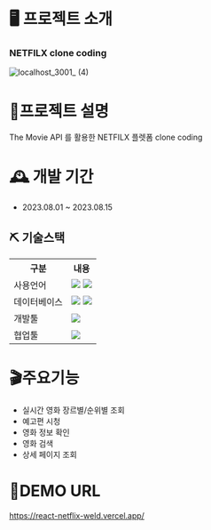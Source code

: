 # 🖥 프로젝트 소개 
### NETFILX clone coding 
![localhost_3001_ (4)](https://github.com/kimsohee12/react_netflix/assets/130417959/9b34cac9-4811-4ae6-822b-73f7683b7ffe)


# 📝프로젝트 설명
The Movie API 를 활용한 NETFILX 플렛폼 clone coding


# 🕰 개발 기간
 - 2023.08.01 ~ 2023.08.15


  ## ⛏ 기술스택
<table>
    <tr>
        <th>구분</th>
        <th>내용</th>
    </tr>
    <tr>
        <td>사용언어</td>
        <td>
          <img src="https://img.shields.io/badge/React-61DAFB?style=for-the-badge&logo=react&logoColor=white"/>
         <img src="https://img.shields.io/badge/Node.js-339933?style=for-the-badge&logo=Node.js&logoColor=white"/> 
        </td>
    </tr>
    <tr>
        <td>데이터베이스</td>
        <td>
            <img src="https://img.shields.io/badge/Firebase-FFCA28?style=for-the-badge&logo=Firebase&logoColor=white"/> 
          <img src="https://img.shields.io/badge/MySQL-4479A1?style=for-the-badge&logo=MySQL&logoColor=white"/> 
        </td>
    </tr>
    <tr>
        <td>개발툴</td>
        <td>
            <img src="https://img.shields.io/badge/Android-3DDC84?style=for-the-badge&logo=Android&logoColor=white"/>
        </td>
    </tr>
    <tr>
        <td>협업툴</td>
        <td>
         <img src="https://img.shields.io/badge/GitHub-181717?style=for-the-badge&logo=GitHub&logoColor=white"/>
        </td>
    </tr>
</table>


# 🎬주요기능
  - 실시간 영화 장르별/순위별 조회
  - 예고편 시청
  - 영화 정보 확인
  - 영화 검색
  - 상세 페이지 조회
  
    
  
# 📌DEMO URL
https://react-netflix-weld.vercel.app/

